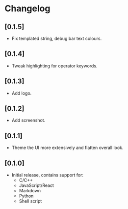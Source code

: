 # Changelog

## [0.1.5]

- Fix templated string, debug bar text colours.

## [0.1.4]

- Tweak highlighting for operator keywords.

## [0.1.3]

- Add logo.

## [0.1.2]

- Add screenshot.

## [0.1.1]

- Theme the UI more extensively and flatten overall look.

## [0.1.0]

- Initial release, contains support for:
  - C/C++
  - JavaScript/React
  - Markdown
  - Python
  - Shell script
